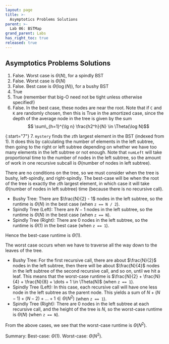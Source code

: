 ```yaml
---
layout: page
title: >-
  Asymptotics Problems Solutions
parent: >-
  Lab 06: BSTMap
grand_parent: Labs
has_right_toc: true
released: true
---
```


## Asymptotics Problems Solutions

1. False. Worst case is $\Theta(N)$, for a spindly BST
2. False. Worst case is $\Theta(N)$
3. False. Best case is $\Theta(\log(N))$, for a bushy BST
4. True
5. True (remember that big-O need not be tight unless otherwise specified!)
6. False. In the best case, these nodes are near the root. Note that if `C` and `K` are randomly chosen, then this is True in the amortized case, since the depth of the average node in the tree is given by the sum
   $$ \sum\_{h=1}^{\lg n} \frac{h2^h}{N} \in \Theta(\log N)$$

{:start="7"} 7. `mystery` finds the `z`th largest element in the BST (indexed from 1). It does this by calculating the number of elements in the left subtree, then going to the right or left subtree depending on whether we have too many elements in the left subtree or not enough. Note that `numLeft` will take proportional time to the number of nodes in the left subtree, so the amount of work in one recursive subcall is $\Theta(\text{number of nodes in left subtree})$.

There are no conditions on the tree, so we must consider when the tree is bushy,
left-spindly, and right-spindly. The best-case will be when the root of the tree is exactly the `z`th largest element, in which case it will take $\Theta(\text{number of nodes in left subtree})$ time (because there is no recursive call).

- Bushy Tree: There are $\frac{N}{2} - 1$ nodes in the left subtree,
  so the runtime is $\Theta(N)$ in the best case (when `z == N / 2`).
- Spindly Tree (Left): There are $N - 1$ nodes in the left subtree,
  so the runtime is $\Theta(N)$ in the best case (when `z == N`).
- Spindly Tree (Right): There are $0$ nodes in the left subtree, so the runtime is $\Theta(1)$ in the best case (when `z == 1`).

Hence the best-case runtime is $\Theta(1)$.

The worst case occurs when we have to traverse all the way down to the leaves of the tree.

- Bushy Tree: For the first recursive call, there are about $\frac{N}{2}$ nodes in the left subtree, then there will be about $\frac{N}{4}$ nodes in the left subtree of the second recursive call, and so on, until we hit a leaf. This means that the worst-case runtime is $\frac{N}{2} + \frac{N}{4} + \frac{N}{8} + \dots + 1 \in \Theta(N)$ (when `z == 1`).
- Spindly Tree (Left): In this case, each recursive call will have one less node in the left subtree as the parent node. This yields a sum of $N + (N-1) + (N-2) + \dots + 1 \in \Theta(N^2)$ (when `z == 1`).
- Spindly Tree (Right): There are $0$ nodes in the left subtree at each recursive call, and the height of the tree is $N$, so the worst-case runtime is $\Theta(N)$ (when `z == N`).

From the above cases, we see that the worst-case runtime is $\Theta(N^2)$.

Summary: Best-case: $\Theta(1)$. Worst-case: $\Theta(N^2)$.
